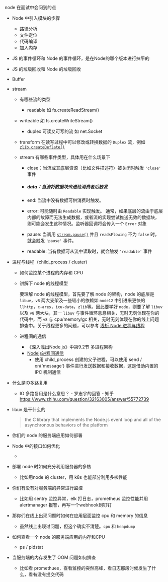 node 在面试中会问到的点

- Node 中引入模块的步骤

  - 路径分析
  - 文件定位
  - 代码编译
  - 加入内存

- JS 的事件循环和 Node 的事件循环，是在Node的哪个版本进行抹平的

- JS 的垃圾回收和 Node 的垃圾回收  

- Buffer 

- stream 

  - 有哪些流的类型

    - readable 如 fs.createReadStream()
  - writeable  如 fs.createWriteStream()
    
    - duplex 可读又可写的流  如 net.Socket
  - transform 在读写过程中可以修改或转换数据的 `Duplex` 流，例如 [`zlib.createDeflate()`](http://nodejs.cn/api/zlib.html#zlib_zlib_createdeflate_options) 
    
  - stream 有哪些事件类型，具体用在什么场景下

    - close：当流或其底层资源（比如文件描述符）被关闭时触发 `'close'` 事件

    - ##### data：当流将数据块传送给消费者后触发

    - end: 当流中没有数据可供消费时触发。

    - error: 可能随时由 `Readable` 实现触发。 通常，如果底层的流由于底层内部的故障而无法生成数据，或者流的实现尝试推送无效的数据块，则可能会发生这种情况。监听器回调将会传入一个 `Error` 对象

    - pause: 当调用 [`stream.pause()`](http://nodejs.cn/api/stream.html#stream_readable_pause) 并且 `readsFlowing` 不为 `false` 时，就会触发 `'pause'` 事件。
    - readable: 当有数据可从流中读取时，就会触发 `'readable'` 事件

- 进程与线程（child_process / cluster)

  - 如何监控某个进程的内存和 CPU

  - 讲解下 node 的线程模型

    要理解 node 的线程模型，首先要了解 node 的架构，node 的底层是 `libuv`，`v8` 两大支架及一些较小的依赖如 `node12` 中引进来更快的 `llhttp`，`c-ares`，`icu-data`，`zlib`等。因此要学好 `node`，则要了解 `libuv` 以及 `v8` 两大块，其一 `libuv` 与事件循环息息相关，无时无刻体现在你的代码中，而 `v8` 与 cpu/memory/gc 相关，无时无刻体现在你的线上问题排查中。关于线程更多的问题，可以参考 [浅析 Node 进程与线程](https://mp.weixin.qq.com/s?__biz=MjM5NTk4MDA1MA==&mid=2458073467&idx=1&sn=e23e2bccaf65db1a07486ec66878b170&chksm=b187af0686f026100b46f1dec7aef21e4c3b010a7fb53ebca9be30363fca11bff2c6e0f22569#rd)

  - 进程间的通信

    - 《深入浅出Node.js》中第9.2节 多进程架构 
    - [Nodejs进程间通信](http://www.ayqy.net/blog/nodejs%E8%BF%9B%E7%A8%8B%E9%97%B4%E9%80%9A%E4%BF%A1/)
      - 使用 child_process 创建的父子进程，可以使用 send / on('message') 事件进行发送数据和接收数据，这是借助内置的 IPC 机制通信
    
- 什么是IO多路复用
  
  - IO 多路复用是什么意思？ - 罗志宇的回答 - 知乎 https://www.zhihu.com/question/32163005/answer/55772739
  
- libuv 是干什么的 
  
  > the C library that implements the Node.js event loop and all of the asynchronous behaviors of the platform
    >
  
- 你们的 node 的服务端应用如何部署

- Node 中的接口如何优化

  - 

- 部署 node 时如何充分利用服务器的多核

  - 比如用node 的 cluster，用 k8s 也能部分利用多核性能

- 你们有没有对服务端的异常进行监控

  - 比如用 sentry 监控异常，elk 打日志，prometheus 监控性能并用 alertmanager 报警，再写一个webhook到钉钉

- 那你们在线上出现问题时如何在应用层面监控 cpu 和 memory 的信息

  - 虽然线上出现过问题，但这个确实不清楚。`cpu` 和 `heapdump`

- 如何查看一个 node 的服务端应用的内存和CPU

  - ps / pidstat

- 当服务端的内存发生了 OOM 问题如何排查

  - 比如看 promethues，查看监控的突然高峰，看日志那段时候发生了什么，看有没有提交代码